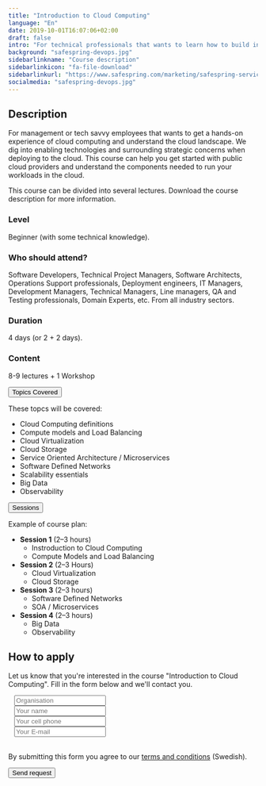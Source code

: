 ```yaml
---
title: "Introduction to Cloud Computing"
language: "En"
date: 2019-10-01T16:07:06+02:00
draft: false
intro: "For technical professionals that wants to learn how to build infrastructure for the cloud."
background: "safespring-devops.jpg"
sidebarlinkname: "Course description"
sidebarlinkicon: "fa-file-download"
sidebarlinkurl: "https://www.safespring.com/marketing/safespring-service-description-courses-english.pdf"
socialmedia: "safespring-devops.jpg"
---
```


## Description
For management or tech savvy employees that wants to get a hands-on experience of cloud computing and understand the cloud landscape. We dig into enabling technologies and surrounding strategic concerns when deploying to the cloud. This course can help you get started with public cloud providers and understand the components needed to run your workloads in the cloud.

This course can be divided into several lectures. Download the course description for more information.

### Level
Beginner (with some technical knowledge).

### Who should attend?
Software Developers, Technical Project Managers, Software Architects, Operations Support professionals, Deployment engineers, IT Managers, Development Managers, Technical Managers, Line managers, QA and Testing professionals, Domain Experts, etc. From all industry sectors.

### Duration
4 days (or 2 + 2 days).

### Content
8-9 lectures + 1 Workshop

<div class="accordion-box">
<button class="accordion">Topics Covered</button>
<div class="panel content-body">
<p>These topcs will be covered:</p>
<ul>
<li>Cloud Computing definitions</li>
<li>Compute models and Load Balancing</li>
<li>Cloud Virtualization</li>
<li>Cloud Storage</li>
<li>Service Oriented Architecture / Microservices</li>
<li>Software Defined Networks</li>
<li>Scalability essentials</li>
<li>Big Data</li>
<li>Observability</li>
</ul>
<div class="pb-3"> </div>
</div>
</div>

<div class="accordion-box">
<button class="accordion">Sessions</button>
<div class="panel content-body">
<p>Example of course plan:</p>
<ul>
<li><b>Session 1</b> (2–3 hours)
<ul>
<li>Instroduction to Cloud Computing</li>
<li>Compute Models and Load Balancing</li>
</ul></li>
<li><b>Session 2</b> (2–3 Hours)
<ul>
<li>Cloud Virtualization</li>
<li>Cloud Storage</li>
</ul></li>
<li><b>Session 3</b> (2–3 hours)
<ul>
<li>Software Defined Networks</li>
<li>SOA / Microservices</li>
</ul></li>
<li><b>Session 4</b> (2–3 hours)
<ul>
<li>Big Data</li>
<li>Observability</li>
</ul></li>
</ul>
<div class="pb-3"> </div>
</div>
</div>

<script>
var acc = document.getElementsByClassName("accordion");
var i;

for (i = 0; i < acc.length; i++) {
  acc[i].addEventListener("click", function() {
    this.classList.toggle("active-utbildning");
    var panel = this.nextElementSibling;
    if (panel.style.maxHeight) {
      panel.style.maxHeight = null;
    } else {
      panel.style.maxHeight = panel.scrollHeight + "px";
    }
  });
}
</script>


## How to apply
Let us know that you're interested in the course "Introduction to Cloud Computing". Fill in the form below and we'll contact you.

<script src="//twitter.github.io/typeahead.js/releases/latest/typeahead.bundle.js"></script>
<style>
  .twitter-typeahead .tt-hint{color:#195f8c}.twitter-typeahead .tt-menu{max-height:300px;overflow:auto;border:1px solid #195f8c;border-top:none;border-radius:0 0 25px 25px;width:298px;margin:-7px 0 0 -52px}.twitter-typeahead .tt-suggestion{background-color:#fafefe;padding:5px 10px;color:#323232}.tt-suggestion:first-child{margin:7px 0 0 0;padding-top:10px}.tt-suggestion:last-child{padding-bottom:20px}.twitter-typeahead .tt-suggestion:hover{background-color:#fafefe;color:#195f8c}
</style>
<script>
  jQuery(document).ready(function(){var t=null,a=jQuery("#up-client-name-input");if(a.length){var i=jQuery("<input type='hidden' name='Client.dunsNo' />"),e=jQuery("<b id='up-client-spinner' class='fa fa-refresh fa-spin' />");e.hide(),a.after(i),a.after(e),a.typeahead({hint:!0,highlight:!0,minLength:3},{name:"clients",limit:25,source:function(e,n,a){t&&clearTimeout(t),t=setTimeout(function(){$.ajax({type:"GET",url:"https://power.upsales.com/api/external/soliditet/clientSearch?name="+e,success:function(e){a(e.data)},error:function(e){}})},200)},templates:{suggestion:function(e){return"<div><div>"+e.name+"</div><span style='color: #323232; font-size: 10px;'>"+e.city+"</span></div>"}}}).bind("typeahead:autocompleted",function(e,n){a.typeahead("val",n.name),i.val(n.dunsNo),a.blur()}).bind("typeahead:select",function(e,n){a.typeahead("val",n.name),i.val(n.dunsNo)}).bind("typeahead:cursorchange",function(e,n){a.typeahead("val",n.name),i.val(n.dunsNo)}).on("typeahead:asyncrequest",function(){e.show()}).on("typeahead:asynccancel typeahead:asyncreceive",function(){e.hide()})}});
</script>
<form id="up-form" name="form_9549ue770a5b7152b4b9796393b0943084e71" action="https://power.upsales.com/api/external/formSubmit" method="POST">
  <div class="form"><i class="fas fa-briefcase"></i>&nbsp;&nbsp;&nbsp;<input maxlength="512" type="text" id="up-client-name-input" name="Client.name" required="" placeholder="Organisation"></div>
  <div class="form"><i class="fas fa-user-tie"></i>&nbsp;&nbsp;&nbsp;<input maxlength="512" type="text" name="Contact.name" required="" placeholder="Your name"></div>
  <div class="form"><i class="fas fa-mobile-alt"></i>&nbsp;&nbsp;&nbsp;<input maxlength="512" type="text" name="Contact.cellPhone" required="" placeholder="Your cell phone"></div>
  <div class="form"><i class="fas fa-envelope"></i>&nbsp;&nbsp;&nbsp;<input maxlength="512" type="email" id="up-email-input" autocomplete="off" name="Contact.email" required="required" placeholder="Your E-mail"></div>
  <input type="hidden" value="Introduction to Cloud Computing" name="Extra.1570014130220" checked>
	<!-- REQUIRED FIELDS -->
  <input type="hidden" name="formCid" value="9549">
	<input type="hidden" name="formId" value="9549ue770a5b7152b4b9796393b0943084e71">
	<input type="hidden" name="isFrame" value="false">
	<input type="text" value="" name="validation" style="display: none;">
	<!-- END OF REQUIRED FIELDS -->
  <br>
	<p>By submitting this form you agree to our <a href="/dokument/personuppgiftshantering/" target="_blank">terms and conditions</a> (Swedish).</p>
	<button type="submit" class="button">Send request</button>
</form>
<script>(function(){var form = document.getElementById("up-form");if(form) {form.addEventListener("submit", function(ev) {var button = ev.target.querySelector("button[type=submit]");if(button) {button.disabled = true;}});}})();</script>
